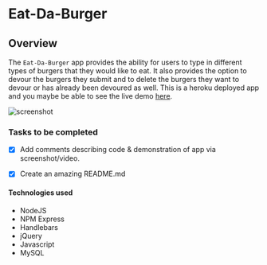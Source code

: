 # Eat-Da-Burger

## Overview
The `Eat-Da-Burger` app provides the ability for users to type in different types of burgers that they would like to eat. It also provides the option to devour the burgers they submit and to delete the burgers they want to devour or has already been devoured as well. This is a heroku deployed app and you maybe be able to see the live demo [here](https://quiet-bastion-22581.herokuapp.com/).

![screenshot]()

### Tasks to be completed 

- [x] Add comments describing code & demonstration of app via screenshot/video.

- [x] Create an amazing README.md

#### Technologies used

* NodeJS
* NPM Express
* Handlebars
* jQuery
* Javascript
* MySQL

